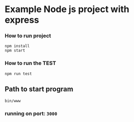 # Example Node js project with express

### How to run project
```
npm install
npm start
```

### How to run the TEST
```
npm run test

```
## Path to start program 
```
bin/www
```
### running on port: `3000`
